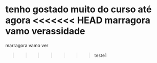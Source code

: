 tenho gostado muito do curso até agora
<<<<<<< HEAD
marragora vamo verassidade
=======
marragora vamo ver
>>>>>>> teste1
